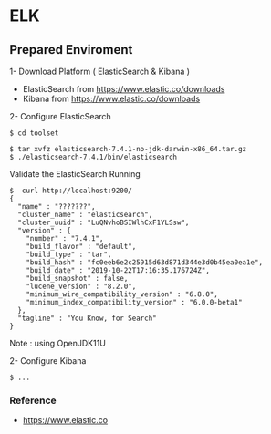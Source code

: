 # ELK 


## Prepared Enviroment

1- Download Platform ( ElasticSearch & Kibana ) 

* ElasticSearch from https://www.elastic.co/downloads
* Kibana from https://www.elastic.co/downloads

 
2- Configure ElasticSearch 

```shell
$ cd toolset

$ tar xvfz elasticsearch-7.4.1-no-jdk-darwin-x86_64.tar.gz
$ ./elasticsearch-7.4.1/bin/elasticsearch
```

Validate the ElasticSearch Running 

```shell
$  curl http://localhost:9200/
{
  "name" : "???????",
  "cluster_name" : "elasticsearch",
  "cluster_uuid" : "LuQNvhoBSIWlhCxF1YLSsw",
  "version" : {
    "number" : "7.4.1",
    "build_flavor" : "default",
    "build_type" : "tar",
    "build_hash" : "fc0eeb6e2c25915d63d871d344e3d0b45ea0ea1e",
    "build_date" : "2019-10-22T17:16:35.176724Z",
    "build_snapshot" : false,
    "lucene_version" : "8.2.0",
    "minimum_wire_compatibility_version" : "6.8.0",
    "minimum_index_compatibility_version" : "6.0.0-beta1"
  },
  "tagline" : "You Know, for Search"
}
```

Note : using OpenJDK11U

2- Configure Kibana 

```shell
$ ...
```

### Reference

* https://www.elastic.co





